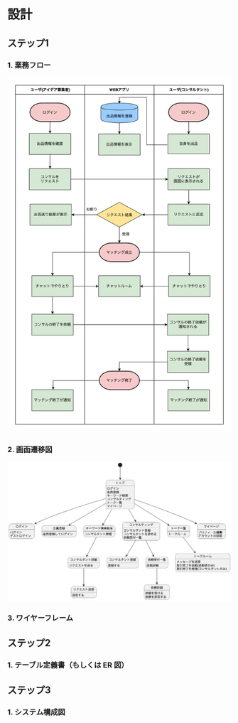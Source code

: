 # 設計
## ステップ1
### 1. 業務フロー
<img src="https://github.com/nobukofu69/origin-idea/blob/main/documents/workflow.png">

### 2. 画面遷移図
<img src="https://github.com/nobukofu69/origin-idea/blob/main/documents/screen_flow_diagram.png">

### 3. ワイヤーフレーム
## ステップ2
### 1. テーブル定義書（もしくは ER 図）
## ステップ3
### 1. システム構成図